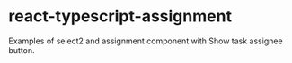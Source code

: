 # react-typescript-assignment

Examples of select2 and assignment component with Show task assignee button.
